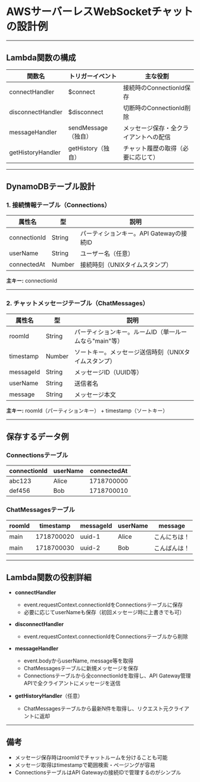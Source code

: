 # AWSサーバーレスWebSocketチャットの設計例

---

## Lambda関数の構成

| 関数名                | トリガーイベント      | 主な役割                                      |
|----------------------|----------------------|-----------------------------------------------|
| connectHandler       | $connect             | 接続時のConnectionId保存                      |
| disconnectHandler    | $disconnect          | 切断時のConnectionId削除                      |
| messageHandler       | sendMessage（独自）  | メッセージ保存・全クライアントへの配信         |
| getHistoryHandler    | getHistory（独自）   | チャット履歴の取得（必要に応じて）             |

---

## DynamoDBテーブル設計

### 1. 接続情報テーブル（Connections）

| 属性名         | 型      | 説明                         |
|---------------|--------|------------------------------|
| connectionId  | String | パーティションキー。API Gatewayの接続ID |
| userName      | String | ユーザー名（任意）            |
| connectedAt   | Number | 接続時刻（UNIXタイムスタンプ） |

**主キー:** connectionId

---

### 2. チャットメッセージテーブル（ChatMessages）

| 属性名         | 型      | 説明                         |
|---------------|--------|------------------------------|
| roomId        | String | パーティションキー。ルームID（単一ルームなら"main"等） |
| timestamp     | Number | ソートキー。メッセージ送信時刻（UNIXタイムスタンプ） |
| messageId     | String | メッセージID（UUID等）        |
| userName      | String | 送信者名                      |
| message       | String | メッセージ本文                |

**主キー:** roomId（パーティションキー） + timestamp（ソートキー）

---

## 保存するデータ例

### Connectionsテーブル

| connectionId         | userName | connectedAt   |
|----------------------|----------|--------------|
| abc123               | Alice    | 1718700000   |
| def456               | Bob      | 1718700010   |

### ChatMessagesテーブル

| roomId | timestamp   | messageId | userName | message         |
|--------|-------------|-----------|----------|-----------------|
| main   | 1718700020  | uuid-1    | Alice    | こんにちは！     |
| main   | 1718700030  | uuid-2    | Bob      | こんばんは！     |

---

## Lambda関数の役割詳細

- **connectHandler**  
  - event.requestContext.connectionIdをConnectionsテーブルに保存
  - 必要に応じてuserNameも保存（初回メッセージ時に上書きでも可）

- **disconnectHandler**  
  - event.requestContext.connectionIdをConnectionsテーブルから削除

- **messageHandler**  
  - event.bodyからuserName, message等を取得
  - ChatMessagesテーブルに新規メッセージを保存
  - Connectionsテーブルから全connectionIdを取得し、API Gateway管理APIで全クライアントにメッセージを送信

- **getHistoryHandler**（任意）  
  - ChatMessagesテーブルから最新N件を取得し、リクエスト元クライアントに返却

---

## 備考

- メッセージ保存時はroomIdでチャットルームを分けることも可能
- メッセージ取得はtimestampで範囲検索・ページングが容易
- ConnectionsテーブルはAPI Gatewayの接続IDで管理するのがシンプル
